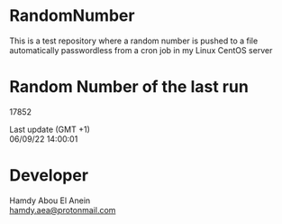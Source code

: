 # RandomNumber    
This is a test repository where a random number is pushed to a file automatically passwordless from a cron job in my Linux CentOS server    
# Random Number of the last run   
17852
      
Last update (GMT +1)    
06/09/22 14:00:01
# Developer    
Hamdy Abou El Anein   
hamdy.aea@protonmail.com
